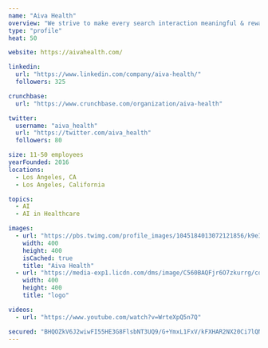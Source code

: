 ```yaml
---
name: "Aiva Health"
overview: "We strive to make every search interaction meaningful & rewarding with developer-friendly, enterprise-grade APIs. Need help? Reach us at support@algolia.com."
type: "profile"
heat: 50

website: https://aivahealth.com/

linkedin:
  url: "https://www.linkedin.com/company/aiva-health/"
  followers: 325

crunchbase:
  url: "https://www.crunchbase.com/organization/aiva-health"

twitter:
  username: "aiva_health"
  url: "https://twitter.com/aiva_health"
  followers: 80

size: 11-50 employees
yearFounded: 2016
locations:
  - Los Angeles, CA
  - Los Angeles, California

topics:
  - AI
  - AI in Healthcare

images:
  - url: "https://pbs.twimg.com/profile_images/1045184013072121856/k9eIX6oV_400x400.jpg"
    width: 400
    height: 400
    isCached: true
    title: "Aiva Health"
  - url: "https://media-exp1.licdn.com/dms/image/C560BAQFjr6O7zkurrg/company-logo_200_200/0?e=1594857600&v=beta&t=wm6cxtNr6U--ltfpzs1hf4mMDOemV61jxVvMsNhJBxM"
    width: 400
    height: 400
    title: "logo"

videos:
  - url: "https://www.youtube.com/watch?v=WrteXpQ5n7Q"

secured: "BHQOZkV6J2wiwFI55HE3G8FlsbNT3UQ9/G+YmxL1FxV/kFXHAR2NX20Ci7lQN6TC0JYQiJvoqv33UbO9wAUgmDcXxIhKpZm88uJ0xTeMWbOLCRmO+F5ubD/pmLt/YaM0ETL4JDaOHXTmC/rx9GKqdUG3hXb9btFNKr3YLWrf43KudS+CA44AC+BqqIpURM4Z5ykZPkdbwdonUneBwPqUsu3Nvo6RRZ3weBO3MJHPI906QQPOazp2DsOQG+8nlR2Qx/oiRyLsFW572dV7hM7I+uppusIzrrL6jd+wcRpHlqkhMCi8wkYptjY6hKv+alXO3Jnqn00g3GiWYi+Lk7355n8SgO4mFTFCXF5U/t/Y4Pbu9f0TjTKtKkxSnQHCprz88gzFI1LSl2Oh9XryPEInaA==;Y8zFqh02Ywm9jZG60nul8w=="
---
```


